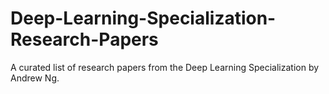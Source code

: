 # Deep-Learning-Specialization-Research-Papers
A curated list of research papers from the Deep Learning Specialization by Andrew Ng. 
